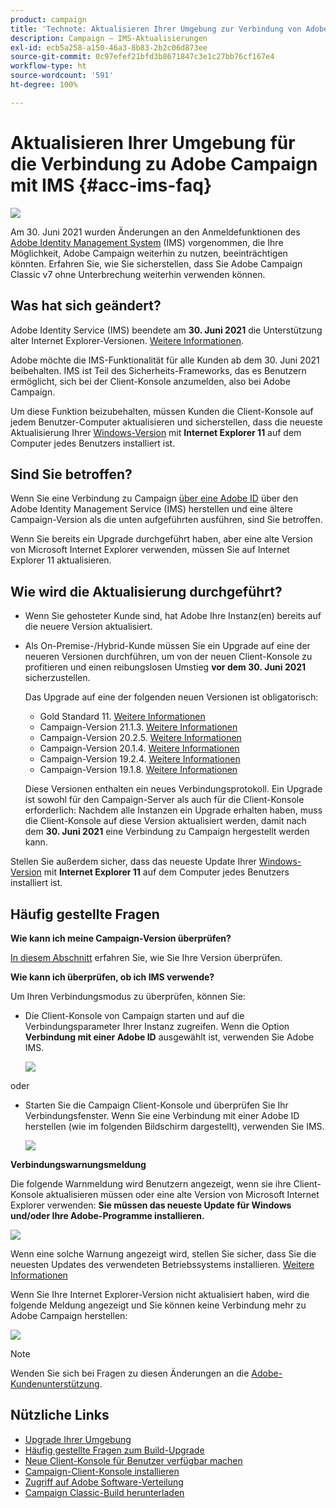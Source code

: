 ```yaml
---
product: campaign
title: 'Technote: Aktualisieren Ihrer Umgebung zur Verbindung von Adobe Campaign mit IMS'
description: Campaign – IMS-Aktualisierungen
exl-id: ecb5a258-a150-46a3-8b83-2b2c06d873ee
source-git-commit: 0c97efef21bfd3b8671847c3e1c27bb76cf167e4
workflow-type: ht
source-wordcount: '591'
ht-degree: 100%

---
```


# Aktualisieren Ihrer Umgebung für die Verbindung zu Adobe Campaign mit IMS {#acc-ims-faq}

![](../../assets/v7-only.svg)

Am 30. Juni 2021 wurden Änderungen an den Anmeldefunktionen des [Adobe Identity Management System](https://helpx.adobe.com/de/enterprise/using/identity.html) (IMS) vorgenommen, die Ihre Möglichkeit, Adobe Campaign weiterhin zu nutzen, beeinträchtigen könnten. Erfahren Sie, wie Sie sicherstellen, dass Sie Adobe Campaign Classic v7 ohne Unterbrechung weiterhin verwenden können.

## Was hat sich geändert?

Adobe Identity Service (IMS) beendete am **30. Juni 2021** die Unterstützung alter Internet Explorer-Versionen. [Weitere Informationen](https://helpx.adobe.com/de/x-productkb/global/update-operating-system-and-browser.html).

Adobe möchte die IMS-Funktionalität für alle Kunden ab dem 30. Juni 2021 beibehalten. IMS ist Teil des Sicherheits-Frameworks, das es Benutzern ermöglicht, sich bei der Client-Konsole anzumelden, also bei Adobe Campaign.

Um diese Funktion beizubehalten, müssen Kunden die Client-Konsole auf jedem Benutzer-Computer aktualisieren und sicherstellen, dass die neueste Aktualisierung Ihrer [Windows-Version](../../rn/using/compatibility-matrix.md#ClientConsoleoperatingsystems) mit **Internet Explorer 11** auf dem Computer jedes Benutzers installiert ist.

## Sind Sie betroffen?

Wenn Sie eine Verbindung zu Campaign [über eine Adobe ID](../../integrations/using/about-adobe-id.md) über den Adobe Identity Management Service (IMS) herstellen und eine ältere Campaign-Version als die unten aufgeführten ausführen, sind Sie betroffen.

Wenn Sie bereits ein Upgrade durchgeführt haben, aber eine alte Version von Microsoft Internet Explorer verwenden, müssen Sie auf Internet Explorer 11 aktualisieren.

## Wie wird die Aktualisierung durchgeführt?

* Wenn Sie gehosteter Kunde sind, hat Adobe Ihre Instanz(en) bereits auf die neuere Version aktualisiert.

* Als On-Premise-/Hybrid-Kunde müssen Sie ein Upgrade auf eine der neueren Versionen durchführen, um von der neuen Client-Konsole zu profitieren und einen reibungslosen Umstieg **vor dem 30. Juni 2021** sicherzustellen.

   Das Upgrade auf eine der folgenden neuen Versionen ist obligatorisch:

   * Gold Standard 11. [Weitere Informationen](../../rn/using/gold-standard.md)
   * Campaign-Version 21.1.3. [Weitere Informationen](../../rn/using/latest-release.md)
   * Campaign-Version 20.2.5. [Weitere Informationen](../../rn/using/release--20-2.md)
   * Campaign-Version 20.1.4. [Weitere Informationen](../../rn/using/release--20-1.md)
   * Campaign-Version 19.2.4. [Weitere Informationen](../../rn/using/release--19-2.md)
   * Campaign-Version 19.1.8. [Weitere Informationen](../../rn/using/release--19-1.md)

   Diese Versionen enthalten ein neues Verbindungsprotokoll. Ein Upgrade ist sowohl für den Campaign-Server als auch für die Client-Konsole erforderlich: Nachdem alle Instanzen ein Upgrade erhalten haben, muss die Client-Konsole auf diese Version aktualisiert werden, damit nach dem **30. Juni 2021** eine Verbindung zu Campaign hergestellt werden kann.

Stellen Sie außerdem sicher, dass das neueste Update Ihrer [Windows-Version](../../rn/using/compatibility-matrix.md#ClientConsoleoperatingsystems) mit **Internet Explorer 11** auf dem Computer jedes Benutzers installiert ist.

## Häufig gestellte Fragen

**Wie kann ich meine Campaign-Version überprüfen?**

[In diesem Abschnitt](../../platform/using/launching-adobe-campaign.md#getting-your-campaign-version) erfahren Sie, wie Sie Ihre Version überprüfen.


**Wie kann ich überprüfen, ob ich IMS verwende?**

Um Ihren Verbindungsmodus zu überprüfen, können Sie:

* Die Client-Konsole von Campaign starten und auf die Verbindungsparameter Ihrer Instanz zugreifen. Wenn die Option **Verbindung mit einer Adobe ID** ausgewählt ist, verwenden Sie Adobe IMS.

   ![](../../integrations/using/assets/ims_1.png)

oder

* Starten Sie die Campaign Client-Konsole und überprüfen Sie Ihr Verbindungsfenster. Wenn Sie eine Verbindung mit einer Adobe ID herstellen (wie im folgenden Bildschirm dargestellt), verwenden Sie IMS.

   ![](../../integrations/using/assets/adobeID.png)

**Verbindungswarnungsmeldung**

Die folgende Warnmeldung wird Benutzern angezeigt, wenn sie ihre Client-Konsole aktualisieren müssen oder eine alte Version von Microsoft Internet Explorer verwenden: **Sie müssen das neueste Update für Windows und/oder Ihre Adobe-Programme installieren.**

![](../../integrations/using/assets/do-not-localize/errorMsg.png)

Wenn eine solche Warnung angezeigt wird, stellen Sie sicher, dass Sie die neuesten Updates des verwendeten Betriebssystems installieren. [Weitere Informationen](https://helpx.adobe.com/de/x-productkb/global/update-operating-system-and-browser.html)

Wenn Sie Ihre Internet Explorer-Version nicht aktualisiert haben, wird die folgende Meldung angezeigt und Sie können keine Verbindung mehr zu Adobe Campaign herstellen:

![](../../integrations/using/assets/do-not-localize/errorUpdateReq.png)

>[!NOTE]
>
>Wenden Sie sich bei Fragen zu diesen Änderungen an die [Adobe-Kundenunterstützung](https://helpx.adobe.com/de/enterprise/admin-guide.html/enterprise/using/support-for-experience-cloud.ug.html).

## Nützliche Links

* [Upgrade Ihrer Umgebung](../../production/using/build-upgrade.md)
* [Häufig gestellte Fragen zum Build-Upgrade](../../platform/using/faq-build-upgrade.md)
* [Neue Client-Konsole für Benutzer verfügbar machen](../../installation/using/client-console-availability-for-windows.md)
* [Campaign-Client-Konsole installieren](../../installation/using/installing-the-client-console.md)
* [Zugriff auf Adobe Software-Verteilung](https://experienceleague.adobe.com/docs/experience-cloud/software-distribution/home.html?lang=de)
* [Campaign Classic-Build herunterladen](https://experience.adobe.com/#/downloads/content/software-distribution/de/campaign.html)
